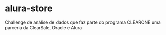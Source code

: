 # alura-store
Challenge de análise de dados que faz parte do programa CLEARONE uma parceria da ClearSale, Oracle e Alura

